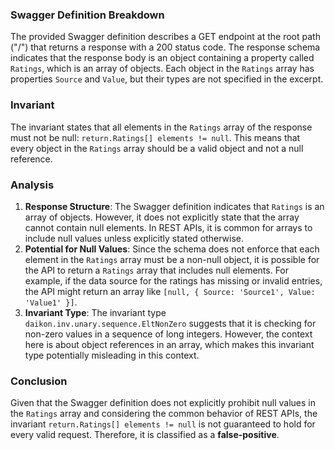### Swagger Definition Breakdown
The provided Swagger definition describes a GET endpoint at the root path ("/") that returns a response with a 200 status code. The response schema indicates that the response body is an object containing a property called `Ratings`, which is an array of objects. Each object in the `Ratings` array has properties `Source` and `Value`, but their types are not specified in the excerpt.

### Invariant
The invariant states that all elements in the `Ratings` array of the response must not be null: `return.Ratings[] elements != null`. This means that every object in the `Ratings` array should be a valid object and not a null reference.

### Analysis
1. **Response Structure**: The Swagger definition indicates that `Ratings` is an array of objects. However, it does not explicitly state that the array cannot contain null elements. In REST APIs, it is common for arrays to include null values unless explicitly stated otherwise.
2. **Potential for Null Values**: Since the schema does not enforce that each element in the `Ratings` array must be a non-null object, it is possible for the API to return a `Ratings` array that includes null elements. For example, if the data source for the ratings has missing or invalid entries, the API might return an array like `[null, { Source: 'Source1', Value: 'Value1' }]`.
3. **Invariant Type**: The invariant type `daikon.inv.unary.sequence.EltNonZero` suggests that it is checking for non-zero values in a sequence of long integers. However, the context here is about object references in an array, which makes this invariant type potentially misleading in this context.

### Conclusion
Given that the Swagger definition does not explicitly prohibit null values in the `Ratings` array and considering the common behavior of REST APIs, the invariant `return.Ratings[] elements != null` is not guaranteed to hold for every valid request. Therefore, it is classified as a **false-positive**.

